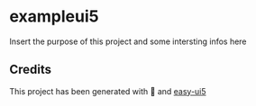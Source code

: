 # exampleui5
Insert the purpose of this project and some intersting infos here


## Credits
This project has been generated with 💙 and [easy-ui5](https://github.com/SAP)
